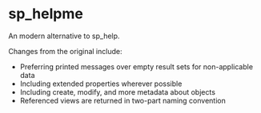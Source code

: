 # sp_helpme

An modern alternative to sp_help.

Changes from the original include:

* Preferring printed messages over empty result sets for non-applicable data
* Including extended properties wherever possible
* Including create, modify, and more metadata about objects
* Referenced views are returned in two-part naming convention
